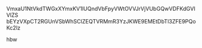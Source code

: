 VmxaU1NtVkdTWGxXYmxKV1lUQndVbFpyVWtOVVJrVjVUbGQwVDFKdGVIVlZS
bEYzVXpCT2RGUnVSbWhSClZEQTVRMmR3YzJKWE9EMEtDbTl3ZFE9PQoKc2lz

hbw